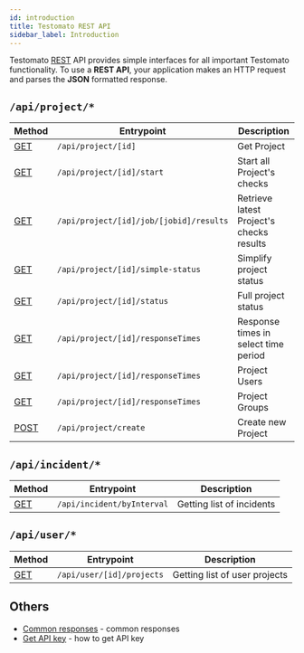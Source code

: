 ```yaml
---
id: introduction
title: Testomato REST API
sidebar_label: Introduction
---
```


Testomato [REST](https://en.wikipedia.org/wiki/Representational_state_transfer)
API provides simple interfaces for all important Testomato functionality. To use a
**REST API**, your application makes an HTTP request and parses the **JSON**
formatted response.

## `/api/project/*`

| Method | Entrypoint | Description |
| ------ | ---------- | ----------- |
| [GET](../../api/project/01-get-project.md) | `/api/project/[id]` | Get Project |
| [GET](../../api/project/02-project-start.md) | `/api/project/[id]/start` | Start all Project's checks |
| [GET](../../api/project/03-project-results.md) | `/api/project/[id]/job/[jobid]/results` | Retrieve latest Project's checks results |
| [GET](../../api/project/04-project-simple-status.md) | `/api/project/[id]/simple-status` | Simplify project status |
| [GET](../../api/project/05-project-status.md) | `/api/project/[id]/status` | Full project status |  
| [GET](../../api/project/06-project-response-times.md) | `/api/project/[id]/responseTimes` | Response times in select time period | 
| [GET](../../api/project/07-project-users.md) | `/api/project/[id]/responseTimes` | Project Users | 
| [GET](../../api/project/08-project-group.md) | `/api/project/[id]/responseTimes` | Project Groups | 
| [POST](../../api/project/09-project-create.md) | `/api/project/create` | Create new Project | 


## `/api/incident/*`

| Method | Entrypoint | Description |
| ------ | ---------- | ----------- |
| [GET](../../api/06-incident.md) | `/api/incident/byInterval` | Getting list of incidents |


## `/api/user/*`

| Method | Entrypoint | Description |
| ------ | ---------- | ----------- |
| [GET](../../api/07-user-projects.md) | `/api/user/[id]/projects` | Getting list of user projects |

## Others

* [Common responses](../../api/03-common-responses.md) - common responses
* [Get API key](02-api-key.md) - how to get API key

